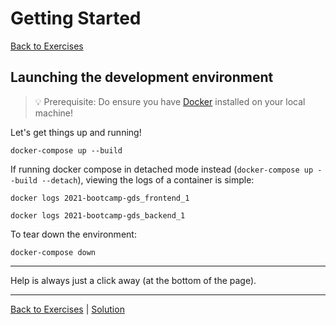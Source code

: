 # Getting Started

[Back to Exercises](../exercises/README.md)

## Launching the development environment

> 💡 Prerequisite: Do ensure you have [Docker](https://www.docker.com/get-started) installed on your local machine!

Let's get things up and running!

```console
docker-compose up --build
```

If running docker compose in detached mode instead (`docker-compose up --build --detach`), viewing the logs of a container is simple:

```console
docker logs 2021-bootcamp-gds_frontend_1
```

```console
docker logs 2021-bootcamp-gds_backend_1
```

To tear down the environment:

```console
docker-compose down
```

---

Help is always just a click away (at the bottom of the page).

---

[Back to Exercises](../exercises/README.md) | [Solution](../solutions/00-GettingStarted.md)
